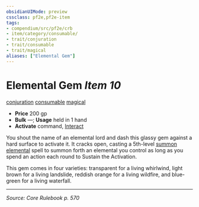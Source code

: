 ```yaml
---
obsidianUIMode: preview
cssclass: pf2e,pf2e-item
tags:
- compendium/src/pf2e/crb
- item/category/consumable/
- trait/conjuration
- trait/consumable
- trait/magical
aliases: ["Elemental Gem"]
---
```

# Elemental Gem *Item 10*  
[conjuration](conjuration.md "Conjuration School Trait")  [consumable](consumable.md "Consumable Item Trait")  [magical](magical.md "Magical Item Trait")  

- **Price** 200 gp
- **Bulk** —; **Usage** held in 1 hand
- **Activate** command, [Interact](interact.md)

You shout the name of an elemental lord and dash this glassy gem against a hard surface to activate it. It cracks open, casting a 5th-level [summon elemental](summon-elemental.md) spell to summon forth an elemental you control as long as you spend an action each round to Sustain the Activation.

This gem comes in four varieties: transparent for a living whirlwind, light brown for a living landslide, reddish orange for a living wildfire, and blue-green for a living waterfall.


---
*Source: Core Rulebook p. 570*